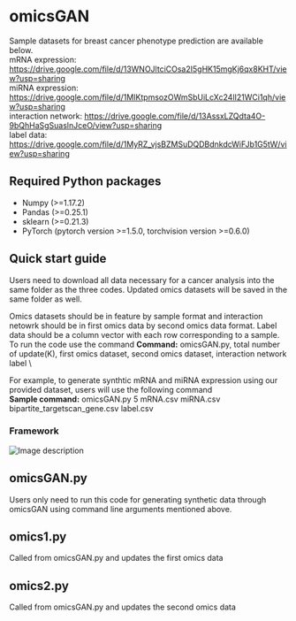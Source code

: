# omicsGAN
Sample datasets for breast cancer phenotype prediction are available below.\
mRNA expression: https://drive.google.com/file/d/13WNOJltciCOsa2I5gHK15mgKj6qx8KHT/view?usp=sharing \
miRNA expression: https://drive.google.com/file/d/1MIKtpmsozOWmSbUiLcXc24lI21WCi1qh/view?usp=sharing \
interaction network: https://drive.google.com/file/d/13AssxLZQdta4O-9bQhHaSgSuaslnJceO/view?usp=sharing \
label data: https://drive.google.com/file/d/1MyRZ_vjsBZMSuDQDBdnkdcWiFJb1G5tW/view?usp=sharing

## Required Python packages
- Numpy (>=1.17.2)
- Pandas (>=0.25.1)
- sklearn (>=0.21.3)
- PyTorch (pytorch version >=1.5.0, torchvision version >=0.6.0)

## Quick start guide
Users need to download all data necessary for a cancer analysis into the same folder as the three codes. Updated omics datasets will be saved in the same folder as well. 
<!---If more than one cancer types are to be analyzed simulataneously, they must be stored in different directories as some datasets have duplicate names.--->
Omics datasets should be in feature by sample format and interaction netowrk should be in first omics data by second omics data format. Label data should be a column vector with each row corresponding to a sample. To run the code use the command 
**Command:** omicsGAN.py, total number of update(K), first omics dataset, second omics dataset, interaction network label \

For example, to generate synthtic mRNA and miRNA expression using our provided dataset, users will use the following command  
**Sample command:** omicsGAN.py 5 mRNA.csv miRNA.csv bipartite_targetscan_gene.csv label.csv


### **Framework**
![Image description](https://github.com/compbiolabucf/omicsGAN/blob/main/netflow-1.png)





<!---
## **BRCA_mRNA.py**
The framework to update mRNA expression for breast cancer (update k). It takes <img src="https://render.githubusercontent.com/render/math?math=H_x^{(k-1)}"> and 
<img src="https://render.githubusercontent.com/render/math?math=H_y^{(k-1)}"> as input and generates <img src="https://render.githubusercontent.com/render/math?math=H_x^{(k)}"> . User has to define the value of variable **update** that represents the value of k in the generated data. 

## **BRCA_miRNA.py**
The framework to update miRNA expression for breast cancer (update k). It takes <img src="https://render.githubusercontent.com/render/math?math=H_y^{(k-1)}"> and 
<img src="https://render.githubusercontent.com/render/math?math=H_x^{(k-1)}"> as input and generates <img src="https://render.githubusercontent.com/render/math?math=H_y^{(k)}"> . User has to define the value of variable **update** that represents the value of k in the generated data. 

## **rand_mRNA_BRCA.py**
The framework to update mRNA expression for breast cancer (update k) using a random network. It takes <img src="https://render.githubusercontent.com/render/math?math=H_x^{(k-1)}"> and <img src="https://render.githubusercontent.com/render/math?math=H_y^{(k-1)}"> as input and generates <img src="https://render.githubusercontent.com/render/math?math=H_x^{(k)}"> . User has to define the value of variable **update** that represents the value of k in the generated data and **serial** that indicates the number of random network being used (serial=[1,2,...10]). It generates multiple synthetic data at multiple epochs and saves them at the current directory. As there are multiple phenotypes to be predicted, based on the printed validation AUC, user has to choose the best epoch and the corrosponding sythetic data.   

## **rand_miRNA_BRCA.py**
The framework to update miRNA expression for breast cancer (update k) using a random network. It takes <img src="https://render.githubusercontent.com/render/math?math=H_y^{(k-1)}"> and <img src="https://render.githubusercontent.com/render/math?math=H_x^{(k-1)}"> as input and generates <img src="https://render.githubusercontent.com/render/math?math=H_y^{(k)}"> . User has to define the value of variable **update** that represents the value of k in the generated data and **serial** that indicates the number of random network being used (serial=[1,2,...10]). It generates multiple synthetic data at multiple epochs and saves them at the current directory. As there are multiple phenotypes to be predicted, based on the printed validation AUC, user has to choose the best epoch and the corrosponding sythetic data.   


## **OV_mRNA.py**
The framework to update mRNA expression for ovarian cancer (update k). It takes <img src="https://render.githubusercontent.com/render/math?math=H_x^{(k-1)}"> and 
<img src="https://render.githubusercontent.com/render/math?math=H_y^{(k-1)}"> as input and generates <img src="https://render.githubusercontent.com/render/math?math=H_x^{(k)}"> . User has to define the value of variable **update** that represents the value of k in the generated data. 

## **OV_miRNA.py**
The framework to update miRNA expression for ovarian cancer (update k). It takes <img src="https://render.githubusercontent.com/render/math?math=H_y^{(k-1)}"> and 
<img src="https://render.githubusercontent.com/render/math?math=H_x^{(k-1)}"> as input and generates <img src="https://render.githubusercontent.com/render/math?math=H_y^{(k)}"> . User has to define the value of variable **update** that represents the value of k in the generated data. 

## **LUAD_mRNA.py**
The framework to update mRNA expression for lung cancer (update k). It takes <img src="https://render.githubusercontent.com/render/math?math=H_x^{(k-1)}"> and 
<img src="https://render.githubusercontent.com/render/math?math=H_y^{(k-1)}"> as input and generates <img src="https://render.githubusercontent.com/render/math?math=H_x^{(k)}"> . User has to define the value of variable **update** that represents the value of k in the generated data. 

## **LUAD_miRNA.py**
The framework to update miRNA expression for lung cancer (update k). It takes <img src="https://render.githubusercontent.com/render/math?math=H_y^{(k-1)}"> and 
<img src="https://render.githubusercontent.com/render/math?math=H_x^{(k-1)}"> as input and generates <img src="https://render.githubusercontent.com/render/math?math=H_y^{(k)}"> . User has to define the value of variable **update** that represents the value of k in the generated data. 

--->
## **omicsGAN.py**
Users only need to run this code for generating synthetic data through omicsGAN using command line arguments mentioned above.  

## **omics1.py**
Called from omicsGAN.py and updates the first omics data

## **omics2.py**
Called from omicsGAN.py and updates the second omics data






